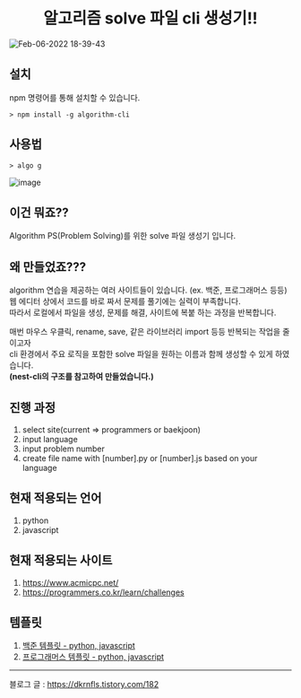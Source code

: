 <h1 align="center">알고리즘 solve 파일 cli 생성기!!</h1>

![Feb-06-2022 18-39-43](https://user-images.githubusercontent.com/50283326/152675209-d4405c32-bdfb-4179-aa14-a569d8c82976.gif)

<h2>설치</h2>

npm 명령어를 통해 설치할 수 있습니다.

```shell
> npm install -g algorithm-cli
```


<h2>사용법</h2>

```shell
> algo g
```

![image](https://user-images.githubusercontent.com/50283326/152675887-0c4649bc-f9d6-41c4-bf5b-142f32a004e0.png)

<h2>이건 뭐죠??</h2>     

Algorithm PS(Problem Solving)를 위한 solve 파일 생성기 입니다.      

<h2>왜 만들었죠???</h2>

algorithm 연습을 제공하는 여러 사이트들이 있습니다. (ex. 백준, 프로그래머스 등등)  
웹 에디터 상에서 코드를 바로 짜서 문제를 풀기에는 실력이 부족합니다.   
따라서 로컬에서 파일을 생성, 문제를 해결, 사이트에 복붙 하는 과정을 반복합니다.   

매번 마우스 우클릭, rename, save, 같은 라이브러리 import 등등 반복되는 작업을 줄이고자     
cli 환경에서 주요 로직을 포함한 solve 파일을 원하는 이름과 함께 생성할 수 있게 하였습니다.   
**(nest-cli의 구조를 참고하여 만들었습니다.)**

<h2>진행 과정</h2>

1. select site(current => programmers or baekjoon)
2. input language
3. input problem number
4. create file name with [number].py or [number].js based on your language

<h2>현재 적용되는 언어</h2>

1. python
2. javascript

<h2>현재 적용되는 사이트</h2>

1. https://www.acmicpc.net/
2. https://programmers.co.kr/learn/challenges

<h2>템플릿</h2>

1. [백준 템플릿 - python, javascript](https://github.com/woobottle/algorithm-cli/blob/master/src/templates/baekjoon.template.ts)
2. [프로그래머스 템플릿 - python, javascript](https://github.com/woobottle/algorithm-cli/blob/master/src/templates/programmers.template.ts)


-----

블로그 글 : https://dkrnfls.tistory.com/182
